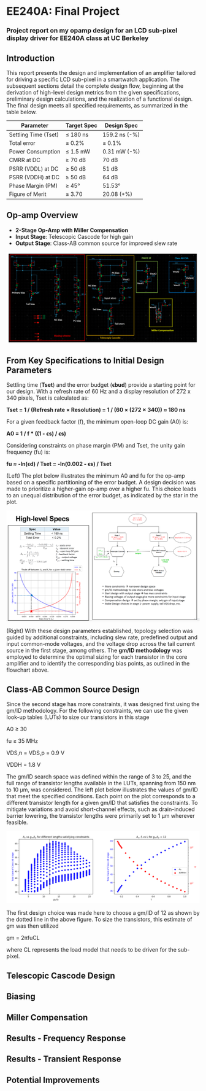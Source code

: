 # EE240A: Final Project
### Project report on my opamp design for an LCD sub-pixel display driver for EE240A class at UC Berkeley

## Introduction

This report presents the design and implementation of an amplifier tailored for driving a specific
LCD sub-pixel in a smartwatch application. The subsequent sections detail the complete design
flow, beginning at the derivation of high-level design metrics from the given specifications, preliminary
design calculations, and the realization of a functional design. The final design meets
all specified requirements, as summarized in the table below.

| Parameter                       | Target Spec | Design Spec     |
|----------------------------------|-------------|-----------------|
| Settling Time (Tset)            | ≤ 180 ns    | 159.2 ns (-%) |
| Total error                     | ≤ 0.2%      | ≤ 0.1%          |
| Power Consumption               | ≤ 1.5 mW    | 0.31 mW (-%)  |
| CMRR at DC                      | ≥ 70 dB     | 70 dB        |
| PSRR (VDDL) at DC               | ≥ 50 dB     | 51 dB        |
| PSRR (VDDH) at DC               | ≥ 50 dB     | 64 dB        |
| Phase Margin (PM)               | ≥ 45°       | 51.53°          |
| Figure of Merit                 | ≥ 3.70      | 20.08 (+%)   |

## Op-amp Overview
- **2-Stage Op-Amp with Miller Compensation**
- **Input Stage**: Telescopic Cascode for high gain  
- **Output Stage**: Class-AB common source for improved slew rate

![Op-Amp Schematic](images/opamp_schematic.png)

## From Key Specifications to Initial Design Parameters


Settling time (**Tset**) and the error budget (**ϵbud**) provide a starting point for our design. With a refresh rate of 60 Hz and a display resolution of 272 x 340 pixels, Tset is calculated as:

**Tset = 1 / (Refresh rate × Resolution)  = 1 / (60 × (272 × 340))  ≈ 180 ns**

For a given feedback factor (f), the minimum open-loop DC gain (A0) is:

**A0 = 1 / f * ((1 - ϵs) / ϵs)**

Considering constraints on phase margin (PM) and Tset, the unity gain frequency (fu) is:

**fu ≈ -ln(ϵd) / Tset  = -ln(0.002 - ϵs) / Tset**

(Left) The plot below illustrates the minimum A0 and fu for the op-amp based on a specific partitioning of the error budget. A design decision was made to prioritize a higher-gain op-amp over a higher fu. This choice leads to an unequal distribution of the error budget, as indicated by the star in the plot.

![Design Flow](images/init_des_params.png)

(Right) With these design parameters established, topology selection was guided by additional constraints, including slew rate, predefined output and input common-mode voltages, and the voltage drop across the tail current source in the first stage, among others. The 
**gm/ID methodology** was employed to determine the optimal sizing for each transistor in the core amplifier and to identify the corresponding bias points, as outlined in the flowchart above.

## Class-AB Common Source Design

Since the second stage has more constraints, it was designed first using the gm/ID methodology. For the following constraints, we can use the given look-up tables (LUTs) to size our transistors in this stage

A0 ≥ 30

fu ≥ 35 MHz

VDS,n = VDS,p = 0.9 V

VDDH = 1.8 V

The gm/ID search space was defined within the range of 3 to 25, and the full range of transistor lengths available in the LUTs, spanning from 150 nm to 10 μm, was considered. The left plot below illustrates the values of gm/ID that meet the specified conditions. Each point on the plot corresponds to a different transistor length for a given gm/ID that satisfies the constraints. To mitigate variations and avoid short-channel effects, such as drain-induced barrier lowering, the transistor lengths were primarily set to 1 μm wherever feasible.

![gm/ID methodology](images/gmID.png)

The first design choice was made here to choose a gm/ID of 12 as shown by the dotted line in the above figure. To size the transistors, this estimate of gm was then utilized

gm = 2πfuCL

where CL represents the load model that needs to be driven for the sub-pixel.

## Telescopic Cascode Design


## Biasing

## Miller Compensation

## Results - Frequency Response

## Results - Transient Response

## Potential Improvements
